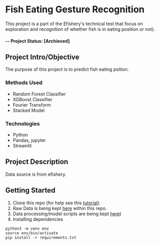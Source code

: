 # Fish Eating Gesture Recognition
This project is a part of the Efishery's technical test that focus on exploration and recognition of whether fish is in eating position or not).
#### -- Project Status: [Archieved]

## Project Intro/Objective
The purpose of this project is to predict fish eating psition. 

### Methods Used
* Random Forest Classifier
* XGBoost Classifier
* Fourier Transform
* Stacked Model

### Technologies
* Python
* Pandas, jupyter
* Streamlit


## Project Description
Data source is from efishery.


## Getting Started

1. Clone this repo (for help see this [tutorial](https://help.github.com/articles/cloning-a-repository/)).
2. Raw Data is being kept [here](https://github.com/cindyangelira/fish_eating_gesture_recognition) within this repo.
3. Data processing/model scripts are being kept [here](https://github.com/cindyangelira/fish_eating_gesture_recognition/tree/master/src))
4. Installing dependencies
```pip install virtualenv
python3 -m venv env
source env/bin/activate
pip install -r requirements.txt

